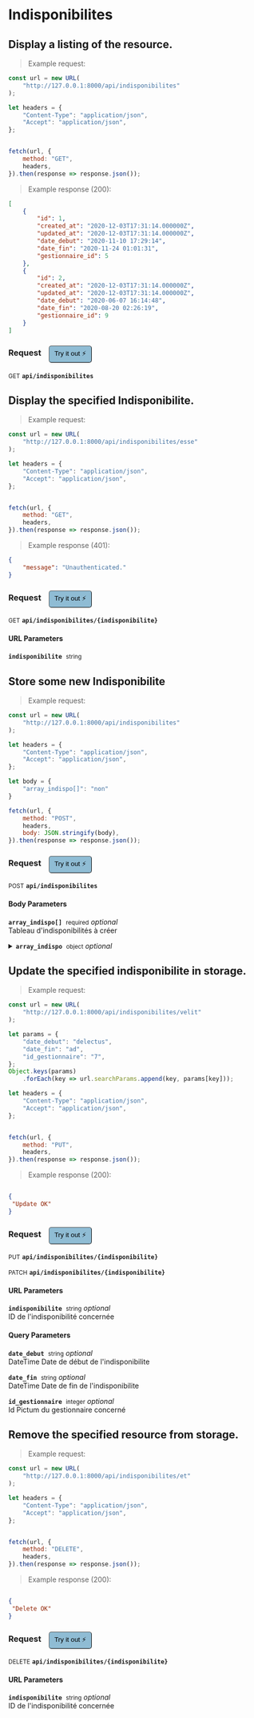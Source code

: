 # Indisponibilites


## Display a listing of the resource.




> Example request:

```javascript
const url = new URL(
    "http://127.0.0.1:8000/api/indisponibilites"
);

let headers = {
    "Content-Type": "application/json",
    "Accept": "application/json",
};


fetch(url, {
    method: "GET",
    headers,
}).then(response => response.json());
```


> Example response (200):

```json
[
    {
        "id": 1,
        "created_at": "2020-12-03T17:31:14.000000Z",
        "updated_at": "2020-12-03T17:31:14.000000Z",
        "date_debut": "2020-11-10 17:29:14",
        "date_fin": "2020-11-24 01:01:31",
        "gestionnaire_id": 5
    },
    {
        "id": 2,
        "created_at": "2020-12-03T17:31:14.000000Z",
        "updated_at": "2020-12-03T17:31:14.000000Z",
        "date_debut": "2020-06-07 16:14:48",
        "date_fin": "2020-08-20 02:26:19",
        "gestionnaire_id": 9
    }
]
```
<div id="execution-results-GETapi-indisponibilites" hidden>
    <blockquote>Received response<span id="execution-response-status-GETapi-indisponibilites"></span>:</blockquote>
    <pre class="json"><code id="execution-response-content-GETapi-indisponibilites"></code></pre>
</div>
<div id="execution-error-GETapi-indisponibilites" hidden>
    <blockquote>Request failed with error:</blockquote>
    <pre><code id="execution-error-message-GETapi-indisponibilites"></code></pre>
</div>
<form id="form-GETapi-indisponibilites" data-method="GET" data-path="api/indisponibilites" data-authed="0" data-hasfiles="0" data-headers='{"Content-Type":"application\/json","Accept":"application\/json"}' onsubmit="event.preventDefault(); executeTryOut('GETapi-indisponibilites', this);">
<h3>
    Request&nbsp;&nbsp;&nbsp;
        <button type="button" style="background-color: #8fbcd4; padding: 5px 10px; border-radius: 5px; border-width: thin;" id="btn-tryout-GETapi-indisponibilites" onclick="tryItOut('GETapi-indisponibilites');">Try it out ⚡</button>
    <button type="button" style="background-color: #c97a7e; padding: 5px 10px; border-radius: 5px; border-width: thin;" id="btn-canceltryout-GETapi-indisponibilites" onclick="cancelTryOut('GETapi-indisponibilites');" hidden>Cancel</button>&nbsp;&nbsp;
    <button type="submit" style="background-color: #6ac174; padding: 5px 10px; border-radius: 5px; border-width: thin;" id="btn-executetryout-GETapi-indisponibilites" hidden>Send Request 💥</button>
    </h3>
<p>
<small class="badge badge-green">GET</small>
 <b><code>api/indisponibilites</code></b>
</p>
</form>


## Display the specified Indisponibilite.




> Example request:

```javascript
const url = new URL(
    "http://127.0.0.1:8000/api/indisponibilites/esse"
);

let headers = {
    "Content-Type": "application/json",
    "Accept": "application/json",
};


fetch(url, {
    method: "GET",
    headers,
}).then(response => response.json());
```


> Example response (401):

```json
{
    "message": "Unauthenticated."
}
```
<div id="execution-results-GETapi-indisponibilites--indisponibilite-" hidden>
    <blockquote>Received response<span id="execution-response-status-GETapi-indisponibilites--indisponibilite-"></span>:</blockquote>
    <pre class="json"><code id="execution-response-content-GETapi-indisponibilites--indisponibilite-"></code></pre>
</div>
<div id="execution-error-GETapi-indisponibilites--indisponibilite-" hidden>
    <blockquote>Request failed with error:</blockquote>
    <pre><code id="execution-error-message-GETapi-indisponibilites--indisponibilite-"></code></pre>
</div>
<form id="form-GETapi-indisponibilites--indisponibilite-" data-method="GET" data-path="api/indisponibilites/{indisponibilite}" data-authed="0" data-hasfiles="0" data-headers='{"Content-Type":"application\/json","Accept":"application\/json"}' onsubmit="event.preventDefault(); executeTryOut('GETapi-indisponibilites--indisponibilite-', this);">
<h3>
    Request&nbsp;&nbsp;&nbsp;
        <button type="button" style="background-color: #8fbcd4; padding: 5px 10px; border-radius: 5px; border-width: thin;" id="btn-tryout-GETapi-indisponibilites--indisponibilite-" onclick="tryItOut('GETapi-indisponibilites--indisponibilite-');">Try it out ⚡</button>
    <button type="button" style="background-color: #c97a7e; padding: 5px 10px; border-radius: 5px; border-width: thin;" id="btn-canceltryout-GETapi-indisponibilites--indisponibilite-" onclick="cancelTryOut('GETapi-indisponibilites--indisponibilite-');" hidden>Cancel</button>&nbsp;&nbsp;
    <button type="submit" style="background-color: #6ac174; padding: 5px 10px; border-radius: 5px; border-width: thin;" id="btn-executetryout-GETapi-indisponibilites--indisponibilite-" hidden>Send Request 💥</button>
    </h3>
<p>
<small class="badge badge-green">GET</small>
 <b><code>api/indisponibilites/{indisponibilite}</code></b>
</p>
<h4 class="fancy-heading-panel"><b>URL Parameters</b></h4>
<p>
<b><code>indisponibilite</code></b>&nbsp;&nbsp;<small>string</small>  &nbsp;
<input type="text" name="indisponibilite" data-endpoint="GETapi-indisponibilites--indisponibilite-" data-component="url" required  hidden>
<br>
</p>
</form>


## Store some new Indisponibilite




> Example request:

```javascript
const url = new URL(
    "http://127.0.0.1:8000/api/indisponibilites"
);

let headers = {
    "Content-Type": "application/json",
    "Accept": "application/json",
};

let body = {
    "array_indispo[]": "non"
}

fetch(url, {
    method: "POST",
    headers,
    body: JSON.stringify(body),
}).then(response => response.json());
```


<div id="execution-results-POSTapi-indisponibilites" hidden>
    <blockquote>Received response<span id="execution-response-status-POSTapi-indisponibilites"></span>:</blockquote>
    <pre class="json"><code id="execution-response-content-POSTapi-indisponibilites"></code></pre>
</div>
<div id="execution-error-POSTapi-indisponibilites" hidden>
    <blockquote>Request failed with error:</blockquote>
    <pre><code id="execution-error-message-POSTapi-indisponibilites"></code></pre>
</div>
<form id="form-POSTapi-indisponibilites" data-method="POST" data-path="api/indisponibilites" data-authed="0" data-hasfiles="0" data-headers='{"Content-Type":"application\/json","Accept":"application\/json"}' onsubmit="event.preventDefault(); executeTryOut('POSTapi-indisponibilites', this);">
<h3>
    Request&nbsp;&nbsp;&nbsp;
        <button type="button" style="background-color: #8fbcd4; padding: 5px 10px; border-radius: 5px; border-width: thin;" id="btn-tryout-POSTapi-indisponibilites" onclick="tryItOut('POSTapi-indisponibilites');">Try it out ⚡</button>
    <button type="button" style="background-color: #c97a7e; padding: 5px 10px; border-radius: 5px; border-width: thin;" id="btn-canceltryout-POSTapi-indisponibilites" onclick="cancelTryOut('POSTapi-indisponibilites');" hidden>Cancel</button>&nbsp;&nbsp;
    <button type="submit" style="background-color: #6ac174; padding: 5px 10px; border-radius: 5px; border-width: thin;" id="btn-executetryout-POSTapi-indisponibilites" hidden>Send Request 💥</button>
    </h3>
<p>
<small class="badge badge-black">POST</small>
 <b><code>api/indisponibilites</code></b>
</p>
<h4 class="fancy-heading-panel"><b>Body Parameters</b></h4>
<p>
<b><code>array_indispo[]</code></b>&nbsp;&nbsp;<small>required</small>     <i>optional</i> &nbsp;
<input type="text" name="array_indispo.0" data-endpoint="POSTapi-indisponibilites" data-component="body"  hidden>
<br>
Tableau d'indisponibilités à créer</p>
<p>
<details>
<summary>
<b><code>array_indispo</code></b>&nbsp;&nbsp;<small>object</small>     <i>optional</i> &nbsp;
<br>
</summary>
<br>
<p>
<b><code>array_indispo[].date_debut</code></b>&nbsp;&nbsp;<small>DateTime</small>  &nbsp;
<input type="text" name="array_indispo.0.date_debut" data-endpoint="POSTapi-indisponibilites" data-component="body" required  hidden>
<br>
Date de début de l'indisponibilite</p>
<p>
<b><code>array_indispo[].date_fin</code></b>&nbsp;&nbsp;<small>DateTime</small>  &nbsp;
<input type="text" name="array_indispo.0.date_fin" data-endpoint="POSTapi-indisponibilites" data-component="body" required  hidden>
<br>
Date de fin de l'indisponibilite</p>
<p>
<b><code>array_indispo[].id_gestionnaire</code></b>&nbsp;&nbsp;<small>integer</small>  &nbsp;
<input type="number" name="array_indispo.0.id_gestionnaire" data-endpoint="POSTapi-indisponibilites" data-component="body" required  hidden>
<br>
Id Pictum du gestionnaire concerné</p>
</details>
</p>

</form>


## Update the specified indisponibilite in storage.




> Example request:

```javascript
const url = new URL(
    "http://127.0.0.1:8000/api/indisponibilites/velit"
);

let params = {
    "date_debut": "delectus",
    "date_fin": "ad",
    "id_gestionnaire": "7",
};
Object.keys(params)
    .forEach(key => url.searchParams.append(key, params[key]));

let headers = {
    "Content-Type": "application/json",
    "Accept": "application/json",
};


fetch(url, {
    method: "PUT",
    headers,
}).then(response => response.json());
```


> Example response (200):

```json

{
 "Update OK"
}
```
<div id="execution-results-PUTapi-indisponibilites--indisponibilite-" hidden>
    <blockquote>Received response<span id="execution-response-status-PUTapi-indisponibilites--indisponibilite-"></span>:</blockquote>
    <pre class="json"><code id="execution-response-content-PUTapi-indisponibilites--indisponibilite-"></code></pre>
</div>
<div id="execution-error-PUTapi-indisponibilites--indisponibilite-" hidden>
    <blockquote>Request failed with error:</blockquote>
    <pre><code id="execution-error-message-PUTapi-indisponibilites--indisponibilite-"></code></pre>
</div>
<form id="form-PUTapi-indisponibilites--indisponibilite-" data-method="PUT" data-path="api/indisponibilites/{indisponibilite}" data-authed="0" data-hasfiles="0" data-headers='{"Content-Type":"application\/json","Accept":"application\/json"}' onsubmit="event.preventDefault(); executeTryOut('PUTapi-indisponibilites--indisponibilite-', this);">
<h3>
    Request&nbsp;&nbsp;&nbsp;
        <button type="button" style="background-color: #8fbcd4; padding: 5px 10px; border-radius: 5px; border-width: thin;" id="btn-tryout-PUTapi-indisponibilites--indisponibilite-" onclick="tryItOut('PUTapi-indisponibilites--indisponibilite-');">Try it out ⚡</button>
    <button type="button" style="background-color: #c97a7e; padding: 5px 10px; border-radius: 5px; border-width: thin;" id="btn-canceltryout-PUTapi-indisponibilites--indisponibilite-" onclick="cancelTryOut('PUTapi-indisponibilites--indisponibilite-');" hidden>Cancel</button>&nbsp;&nbsp;
    <button type="submit" style="background-color: #6ac174; padding: 5px 10px; border-radius: 5px; border-width: thin;" id="btn-executetryout-PUTapi-indisponibilites--indisponibilite-" hidden>Send Request 💥</button>
    </h3>
<p>
<small class="badge badge-darkblue">PUT</small>
 <b><code>api/indisponibilites/{indisponibilite}</code></b>
</p>
<p>
<small class="badge badge-purple">PATCH</small>
 <b><code>api/indisponibilites/{indisponibilite}</code></b>
</p>
<h4 class="fancy-heading-panel"><b>URL Parameters</b></h4>
<p>
<b><code>indisponibilite</code></b>&nbsp;&nbsp;<small>string</small>     <i>optional</i> &nbsp;
<input type="text" name="indisponibilite" data-endpoint="PUTapi-indisponibilites--indisponibilite-" data-component="url"  hidden>
<br>
ID de l'indisponibilité concernée</p>
<h4 class="fancy-heading-panel"><b>Query Parameters</b></h4>
<p>
<b><code>date_debut</code></b>&nbsp;&nbsp;<small>string</small>     <i>optional</i> &nbsp;
<input type="text" name="date_debut" data-endpoint="PUTapi-indisponibilites--indisponibilite-" data-component="query"  hidden>
<br>
DateTime Date de début de l'indisponibilite</p>
<p>
<b><code>date_fin</code></b>&nbsp;&nbsp;<small>string</small>     <i>optional</i> &nbsp;
<input type="text" name="date_fin" data-endpoint="PUTapi-indisponibilites--indisponibilite-" data-component="query"  hidden>
<br>
DateTime Date de fin de l'indisponibilite</p>
<p>
<b><code>id_gestionnaire</code></b>&nbsp;&nbsp;<small>integer</small>     <i>optional</i> &nbsp;
<input type="number" name="id_gestionnaire" data-endpoint="PUTapi-indisponibilites--indisponibilite-" data-component="query"  hidden>
<br>
Id Pictum du gestionnaire concerné</p>
</form>


## Remove the specified resource from storage.




> Example request:

```javascript
const url = new URL(
    "http://127.0.0.1:8000/api/indisponibilites/et"
);

let headers = {
    "Content-Type": "application/json",
    "Accept": "application/json",
};


fetch(url, {
    method: "DELETE",
    headers,
}).then(response => response.json());
```


> Example response (200):

```json

{
 "Delete OK"
}
```
<div id="execution-results-DELETEapi-indisponibilites--indisponibilite-" hidden>
    <blockquote>Received response<span id="execution-response-status-DELETEapi-indisponibilites--indisponibilite-"></span>:</blockquote>
    <pre class="json"><code id="execution-response-content-DELETEapi-indisponibilites--indisponibilite-"></code></pre>
</div>
<div id="execution-error-DELETEapi-indisponibilites--indisponibilite-" hidden>
    <blockquote>Request failed with error:</blockquote>
    <pre><code id="execution-error-message-DELETEapi-indisponibilites--indisponibilite-"></code></pre>
</div>
<form id="form-DELETEapi-indisponibilites--indisponibilite-" data-method="DELETE" data-path="api/indisponibilites/{indisponibilite}" data-authed="0" data-hasfiles="0" data-headers='{"Content-Type":"application\/json","Accept":"application\/json"}' onsubmit="event.preventDefault(); executeTryOut('DELETEapi-indisponibilites--indisponibilite-', this);">
<h3>
    Request&nbsp;&nbsp;&nbsp;
        <button type="button" style="background-color: #8fbcd4; padding: 5px 10px; border-radius: 5px; border-width: thin;" id="btn-tryout-DELETEapi-indisponibilites--indisponibilite-" onclick="tryItOut('DELETEapi-indisponibilites--indisponibilite-');">Try it out ⚡</button>
    <button type="button" style="background-color: #c97a7e; padding: 5px 10px; border-radius: 5px; border-width: thin;" id="btn-canceltryout-DELETEapi-indisponibilites--indisponibilite-" onclick="cancelTryOut('DELETEapi-indisponibilites--indisponibilite-');" hidden>Cancel</button>&nbsp;&nbsp;
    <button type="submit" style="background-color: #6ac174; padding: 5px 10px; border-radius: 5px; border-width: thin;" id="btn-executetryout-DELETEapi-indisponibilites--indisponibilite-" hidden>Send Request 💥</button>
    </h3>
<p>
<small class="badge badge-red">DELETE</small>
 <b><code>api/indisponibilites/{indisponibilite}</code></b>
</p>
<h4 class="fancy-heading-panel"><b>URL Parameters</b></h4>
<p>
<b><code>indisponibilite</code></b>&nbsp;&nbsp;<small>string</small>     <i>optional</i> &nbsp;
<input type="text" name="indisponibilite" data-endpoint="DELETEapi-indisponibilites--indisponibilite-" data-component="url"  hidden>
<br>
ID de l'indisponibilité concernée</p>
</form>



